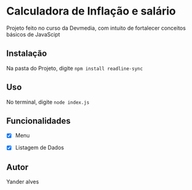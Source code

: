# Calculadora de Inflação e salário
Projeto feito no curso da Devmedia, com intuito de fortalecer conceitos básicos de JavaScipt

## Instalação

Na pasta do Projeto, digite ```npm install readline-sync```

## Uso

No terminal, digite ```node index.js```

## Funcionalidades

- [x] Menu
- [x] Listagem de Dados


## Autor

Yander alves
